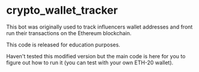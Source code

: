 # crypto_wallet_tracker
This bot was originally used to track influencers wallet addresses and front run their transactions on the Ethereum blockchain.

This code is released for education purposes. 


Haven't tested this modified version but the main code is here for you to figure out how to run it (you can test with your own ETH-20 wallet).
